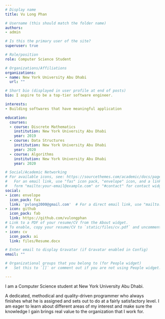 ```yaml
---
# Display name
title: Vu Long Phan

# Username (this should match the folder name)
authors:
- admin

# Is this the primary user of the site?
superuser: true

# Role/position
role: Computer Science Student

# Organizations/Affiliations
organizations:
- name: New York University Abu Dhabi
  url: ""

# Short bio (displayed in user profile at end of posts)
bio: I aspire to be a top-tier software engineer.

interests:
- Building softwares that have meaningful application 

education:
  courses:
  - course: Discrete Mathematics
    institution: New York University Abu Dhabi
    year: 2019
  - course: Data Structures
    institution: New York University Abu Dhabi
    year: 2020
  - course: Algorithms
    institution: New York University Abu Dhabi
    year: 2020

# Social/Academic Networking
# For available icons, see: https://sourcethemes.com/academic/docs/page-builder/#icons
#   For an email link, use "fas" icon pack, "envelope" icon, and a link in the
#   form "mailto:your-email@example.com" or "#contact" for contact widget.
social:
- icon: envelope
  icon_pack: fas
  link: 'pvlong2000@gmail.com'  # For a direct email link, use "mailto:test@example.org".
- icon: github
  icon_pack: fab
  link: https://github.com/vulongphan
# Link to a PDF of your resume/CV from the About widget.
# To enable, copy your resume/CV to `static/files/cv.pdf` and uncomment the lines below.
- icon: cv
  icon_pack: ai
  link: files/Resume.docx

# Enter email to display Gravatar (if Gravatar enabled in Config)
email: ""

# Organizational groups that you belong to (for People widget)
#   Set this to `[]` or comment out if you are not using People widget.

---
```


I am a Computer Science student at New York University Abu Dhabi. 

A dedicated, methodical and quality-driven programmer who always finishes what he is assigned and sets out to do at a fairly satisfactory level. I am eager to learn about different areas of my interest and make sure the knowledge I gain brings real value to the organization that I work for.
